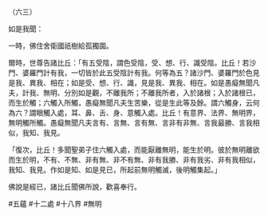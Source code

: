 （六三）

如是我聞：

一時，佛住舍衛國祇樹給孤獨園。

爾時，世尊告諸比丘：「有五受陰，謂色受陰，受、想、行、識受陰。比丘！若沙門、婆羅門計有我，一切皆於此五受陰計有我。何等為五？諸沙門、婆羅門於色見是我、異我、相在；如是受、想、行、識，見是我、異我、相在。如是愚癡無聞凡夫，計我、無明、分別如是觀，不離我所；不離我所者，入於諸根；入於諸根已，而生於觸；六觸入所觸，愚癡無聞凡夫生苦樂，從是生此等及餘。謂六觸身，云何為六？謂眼觸入處，耳、鼻、舌、身、意觸入處。比丘！有意界、法界、無明界，無明觸所觸。愚癡無聞凡夫言有、言無、言有無、言非有非無、言我最勝、言我相似，我知、我見。

「復次，比丘！多聞聖弟子住六觸入處，而能厭離無明，能生於明。彼於無明離欲而生於明，不有、不無、非有無、非不有無、非有我勝、非有我劣、非有我相似，我知、我見。作如是知、如是見已，所起前無明觸滅，後明觸集起。」

佛說是經已，諸比丘聞佛所說，歡喜奉行。



#五蘊
#十二處
#十八界
#無明
